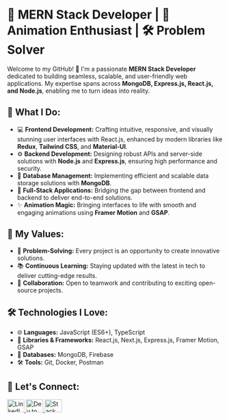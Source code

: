  <h1>🚀 MERN Stack Developer | 🎨 Animation Enthusiast | 🛠️ Problem Solver</h1>
  <p>Welcome to my GitHub! 👋 I'm a passionate <strong>MERN Stack Developer</strong> dedicated to building seamless, scalable, and user-friendly web applications. My expertise spans across <strong>MongoDB, Express.js, React.js, and Node.js</strong>, enabling me to turn ideas into reality.</p>

  <h2>🌟 What I Do:</h2>
  <ul>
    <li>💻 <strong>Frontend Development:</strong> Crafting intuitive, responsive, and visually stunning user interfaces with React.js, enhanced by modern libraries like <strong>Redux</strong>, <strong>Tailwind CSS</strong>, and <strong>Material-UI</strong>.</li>
    <li>⚙️ <strong>Backend Development:</strong> Designing robust APIs and server-side solutions with <strong>Node.js</strong> and <strong>Express.js</strong>, ensuring high performance and security.</li>
    <li>📂 <strong>Database Management:</strong> Implementing efficient and scalable data storage solutions with <strong>MongoDB</strong>.</li>
    <li>🔄 <strong>Full-Stack Applications:</strong> Bridging the gap between frontend and backend to deliver end-to-end solutions.</li>
    <li>✨ <strong>Animation Magic:</strong> Bringing interfaces to life with smooth and engaging animations using <strong>Framer Motion</strong> and <strong>GSAP</strong>.</li>
  </ul>

  <h2>🚧 My Values:</h2>
  <ul>
    <li>🧩 <strong>Problem-Solving:</strong> Every project is an opportunity to create innovative solutions.</li>
    <li>📚 <strong>Continuous Learning:</strong> Staying updated with the latest in tech to deliver cutting-edge results.</li>
    <li>🤝 <strong>Collaboration:</strong> Open to teamwork and contributing to exciting open-source projects.</li>
  </ul>

  <h2>🛠️ Technologies I Love:</h2>
  <ul>
    <li>🌐 <strong>Languages:</strong> JavaScript (ES6+), TypeScript</li>
    <li>🔧 <strong>Libraries & Frameworks:</strong> React.js, Next.js, Express.js, Framer Motion, GSAP</li>
    <li>💾 <strong>Databases:</strong> MongoDB, Firebase</li>
    <li>🛠️ <strong>Tools:</strong> Git, Docker, Postman</li>
  </ul>

  <h2>💬 Let's Connect:</h2>
  <p>
    <a href="https://linkedin.com/in/rahman-khattak" target="_blank">
      <img src="https://raw.githubusercontent.com/rahuldkjain/github-profile-readme-generator/master/src/images/icons/Social/linked-in-alt.svg" alt="LinkedIn" height="30" width="40" />
    </a>
    <a href="https://dev.to/rahmankhattak711" target="_blank">
      <img src="https://raw.githubusercontent.com/rahuldkjain/github-profile-readme-generator/master/src/images/icons/Social/devto.svg" alt="Dev.to" height="30" width="40" />
    </a>
    <a href="https://stackoverflow.com/users/23151571/rahman-khattak" target="_blank">
      <img src="https://raw.githubusercontent.com/rahuldkjain/github-profile-readme-generator/master/src/images/icons/Social/stack-overflow.svg" alt="Stack Overflow" height="30" width="40" />
    </a>
  </p>
